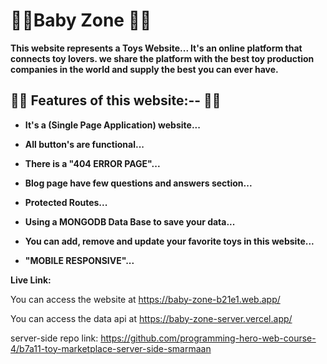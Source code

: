 # 🤩🤩**Baby Zone** 🤩🤩

**This website represents a Toys Website... It's an online platform that connects toy lovers. we share the platform with the best toy production companies in the world and supply the best you can ever have.**

## 🤔🤔 **Features of this website:--** 🤔🤔

- **It's a (Single Page Application) website...**
- **All button's are functional...**
- **There is a "404 ERROR PAGE"...**
- **Blog page have few questions and answers section...**
- **Protected Routes...**
- **Using a MONGODB Data Base to save your data...**
- **You can add, remove and update your favorite toys in this website...**

- **"MOBILE RESPONSIVE"...**

<!-- All the requirements + Bonus tasks were checked... GOOD TO GO FOR --- **60/60** -->

**Live Link:**

You can access the website at <https://baby-zone-b21e1.web.app/>

You can access the data api at <https://baby-zone-server.vercel.app/>

server-side repo link: <https://github.com/programming-hero-web-course-4/b7a11-toy-marketplace-server-side-smarmaan>
